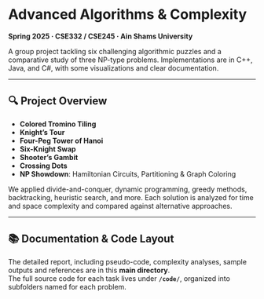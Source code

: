 # Advanced Algorithms & Complexity  
**Spring 2025 · CSE332 / CSE245 · Ain Shams University**

A group project tackling six challenging algorithmic puzzles and a comparative study of three NP-type problems. Implementations are in C++, Java, and C#, with some visualizations and clear documentation.

---

## 🔍 Project Overview  
- **Colored Tromino Tiling**  
- **Knight’s Tour**  
- **Four-Peg Tower of Hanoi**  
- **Six-Knight Swap**  
- **Shooter’s Gambit**  
- **Crossing Dots**  
- **NP Showdown**: Hamiltonian Circuits, Partitioning & Graph Coloring  

We applied divide-and-conquer, dynamic programming, greedy methods, backtracking, heuristic search, and more. Each solution is analyzed for time and space complexity and compared against alternative approaches.

---

## 📚 Documentation & Code Layout  
The detailed report, including pseudo-code, complexity analyses, sample outputs and references are in this **main directory**. <br>
The full source code for each task lives under **`/code/`**, organized into subfolders named for each problem.

